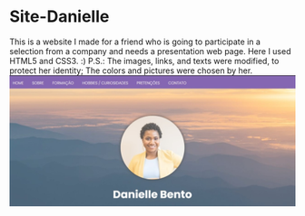# Site-Danielle
This is a website I made for a friend who is going to participate in a selection from a company and needs a presentation web page. Here I used HTML5 and CSS3. :)
P.S.: 
The images, links, and texts were modified, to protect her identity;
The colors and pictures were chosen by her.
<img src="Imagens/imagem.jpg">
